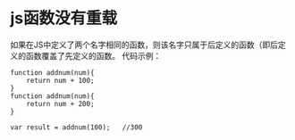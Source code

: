 # js函数没有重载 #
如果在JS中定义了两个名字相同的函数，则该名字只属于后定义的函数（即后定义的函数覆盖了先定义的函数。
代码示例：
```
function addnum(num){
	return num + 100;	
}
function addnum(num){
	return num + 200;
}

var result = addnum(100);	//300
```